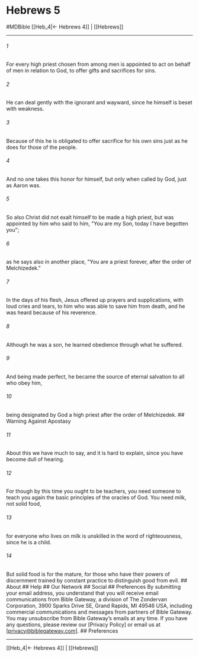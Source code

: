 # Hebrews 5
#MDBible
[[Heb_4|← Hebrews 4]] | [[Hebrews]]

***






###### 1 


For every high priest chosen from among men is appointed to act on behalf of men in relation to God, to offer gifts and sacrifices for sins. 





###### 2 


He can deal gently with the ignorant and wayward, since he himself is beset with weakness. 





###### 3 


Because of this he is obligated to offer sacrifice for his own sins just as he does for those of the people. 





###### 4 


And no one takes this honor for himself, but only when called by God, just as Aaron was. 





###### 5 


So also Christ did not exalt himself to be made a high priest, but was appointed by him who said to him, "You are my Son, today I have begotten you"; 





###### 6 


as he says also in another place, "You are a priest forever, after the order of Melchizedek." 





###### 7 


In the days of his flesh, Jesus offered up prayers and supplications, with loud cries and tears, to him who was able to save him from death, and he was heard because of his reverence. 





###### 8 


Although he was a son, he learned obedience through what he suffered. 





###### 9 


And being made perfect, he became the source of eternal salvation to all who obey him, 





###### 10 


being designated by God a high priest after the order of Melchizedek. ## Warning Against Apostasy 





###### 11 


About this we have much to say, and it is hard to explain, since you have become dull of hearing. 





###### 12 


For though by this time you ought to be teachers, you need someone to teach you again the basic principles of the oracles of God. You need milk, not solid food, 





###### 13 


for everyone who lives on milk is unskilled in the word of righteousness, since he is a child. 





###### 14 


But solid food is for the mature, for those who have their powers of discernment trained by constant practice to distinguish good from evil. ## About ## Help ## Our Network ## Social ## Preferences By submitting your email address, you understand that you will receive email communications from Bible Gateway, a division of The Zondervan Corporation, 3900 Sparks Drive SE, Grand Rapids, MI 49546 USA, including commercial communications and messages from partners of Bible Gateway. You may unsubscribe from Bible Gateway&rsquo;s emails at any time. If you have any questions, please review our [Privacy Policy] or email us at [privacy@biblegateway.com]. ## Preferences

***

[[Heb_4|← Hebrews 4]] | [[Hebrews]]
